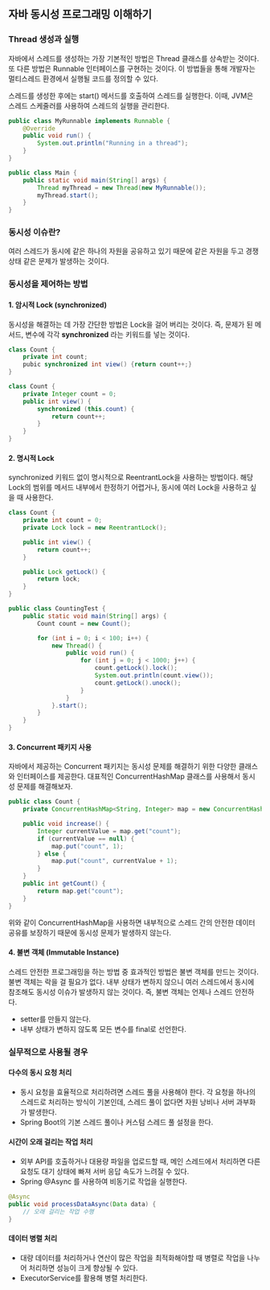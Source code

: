 ## 자바 동시성 프로그래밍 이해하기

### Thread 생성과 실행

자바에서 스레드를 생성하는 가장 기본적인 방법은 Thread 클래스를 상속받는 것이다. 또 다른 방법은 Runnable 인터페이스를 구현하는 것이다. 이 방법들을 통해 개발자는 멀티스레드 환경에서 실행될 코드를 정의할 수 있다.

스레드를 생성한 후에는 start() 메서드를 호출하여 스레드를 실행한다. 이때, JVM은 스레드 스케줄러를 사용하여 스레드의 실행을 관리한다.

```java
public class MyRunnable implements Runnable {
    @Override
    public void run() {
        System.out.println("Running in a thread");
    }
}

public class Main {
    public static void main(String[] args) {
        Thread myThread = new Thread(new MyRunnable());
        myThread.start();
    }
}
```

### 동시성 이슈란?

여러 스레드가 동시에 같은 하나의 자원을 공유하고 있기 때문에 같은 자원을 두고 경쟁상태 같은 문제가 발생하는 것이다.

### 동시성을 제어하는 방법

#### 1. 암시적 Lock (synchronized)

동시성을 해결하는 데 가장 간단한 방법은 Lock을 걸어 버리는 것이다. 즉, 문제가 된 메서드, 변수에 각각 **synchronized** 라는 키워드를 넣는 것이다.

```java
class Count {
    private int count;
    pubic synchronized int view() {return count++;}
}

class Count {
    private Integer count = 0;
    public int view() {
        synchronized (this.count) {
            return count++;
        }
    }
}
```

#### 2. 명시적 Lock

synchronized 키워드 없이 명시적으로 ReentrantLock을 사용하는 방법이다. 해당 Lock의 범위를 메서드 내부에서 한정하기 어렵거나, 동시에 여러 Lock을 사용하고 싶을 때 사용한다.

```java
class Count {
    private int count = 0;
    private Lock lock = new ReentrantLock();

    public int view() {
        return count++;
    }

    public Lock getLock() {
        return lock;
    }
}

public class CountingTest {
    public static void main(String[] args) {
        Count count = new Count();

        for (int i = 0; i < 100; i++) {
            new Thread() {
                public void run() {
                    for (int j = 0; j < 1000; j++) {
                        count.getLock().lock();
                        System.out.println(count.view());
                        count.getLock().unock();
                    }
                }
            }.start();
        }
    }
}
```

#### 3. Concurrent 패키지 사용

자바에서 제공하는 Concurrent 패키지는 동시성 문제를 해결하기 위한 다양한 클래스와 인터페이스를 제공한다. 대표적인 ConcurrentHashMap 클래스를 사용해서 동시성 문제를 해결해보자.

```java
public class Count {
    private ConcurrentHashMap<String, Integer> map = new ConcurrentHashMap<>();

    public void increase() {
        Integer currentValue = map.get("count");
        if (currentValue == null) {
            map.put("count", 1);
        } else {
            map.put("count", currentValue + 1);
        }
    }
    public int getCount() {
        return map.get("count");
    }
}
```

위와 같이 ConcurrentHashMap을 사용하면 내부적으로 스레드 간의 안전한 데이터 공유를 보장하기 때문에 동시성 문제가 발생하지 않는다.

#### 4. 불변 객체 (Immutable Instance)

스레드 안전한 프로그래밍을 하는 방법 중 효과적인 방법은 불변 객체를 만드는 것이다. 불변 객체는 락을 걸 필요가 없다. 내부 상태가 변하지 않으니 여러 스레드에서 동시에 참조해도 동시성 이슈가 발생하지 않는 것이다. 즉, 불변 객체는 언제나 스레드 안전하다.

- setter를 만들지 않는다.
- 내부 상태가 변하지 않도록 모든 변수를 final로 선언한다.

### 실무적으로 사용될 경우

#### 다수의 동시 요청 처리

- 동시 요청을 효율적으로 처리하려면 스레드 풀을 사용해야 한다. 각 요청을 하나의 스레드로 처리하는 방식이 기본인데, 스레드 풀이 없다면 자원 낭비나 서버 과부화가 발생한다.
- Spring Boot의 기본 스레드 풀이나 커스텀 스레드 풀 설정을 한다.

#### 시간이 오래 걸리는 작업 처리

- 외부 API를 호출하거나 대용량 파일을 업로드할 때, 메인 스레드에서 처리하면 다른 요청도 대기 상태에 빠져 서버 응답 속도가 느려질 수 있다.
- Spring @Async 를 사용하여 비동기로 작업을 실행한다.

```java
@Async
public void processDataAsync(Data data) {
    // 오래 걸리는 작업 수행
}
```

#### 데이터 병렬 처리

- 대량 데이터를 처리하거나 연산이 많은 작업을 최적화해야할 때 병렬로 작업을 나누어 처리하면 성능이 크게 향상될 수 있다.
- ExecutorService를 활용해 병렬 처리한다.
